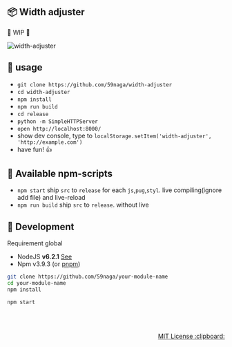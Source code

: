 :package: Width adjuster
---

:construction: WIP :construction:

![width-adjuster](https://cloud.githubusercontent.com/assets/1548478/15989441/7cd6121c-30b1-11e6-8333-feca102ec238.gif)

:beginner: usage
---
* `git clone https://github.com/59naga/width-adjuster`
* `cd width-adjuster`
* `npm install`
* `npm run build`
* `cd release`
* `python -m SimpleHTTPServer`
* `open http://localhost:8000/`
* show dev console, type to `localStorage.setItem('width-adjuster', 'http://example.com')`
* have fun! :+1:

:wind_chime: Available npm-scripts
---
* `npm start`
  ship `src` to `release` for each `js`,`pug`,`styl`. live compiling(ignore add file) and live-reload
* `npm run build`
  ship `src` to `release`. without live

:wrench: Development
---
Requirement global
* NodeJS **v6.2.1** [See](http://node.green/)
* Npm v3.9.3 (or [pnpm](https://github.com/rstacruz/pnpm))

```bash
git clone https://github.com/59naga/your-module-name
cd your-module-name
npm install

npm start
```

<br><br>
<p align="right">
  <a href="http://59naga.mit-license.org/">
    MIT License :clipboard:
  </a>
</p>
